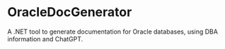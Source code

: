 # OracleDocGenerator
A .NET tool to generate documentation for Oracle databases, using DBA information and ChatGPT.
